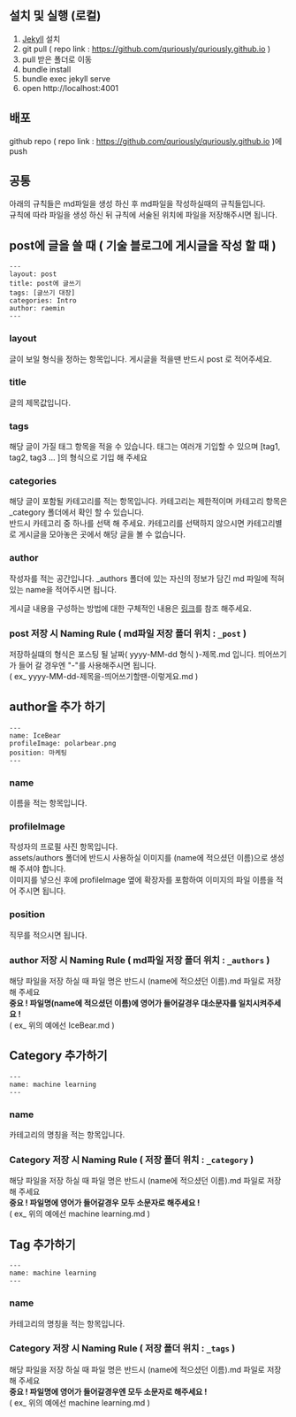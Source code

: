 ## 설치 및 실행 (로컬)

[Jekyll]: https://jekyllrb.com

1. [Jekyll] 설치
2. git pull ( repo link : https://github.com/quriously/quriously.github.io )
3. pull 받은 폴더로 이동 
4. bundle install 
5. bundle exec jekyll serve 
6. open http://localhost:4001

## 배포

github repo ( repo link : https://github.com/quriously/quriously.github.io )에 push  

## 공통  

아래의 규칙들은 md파일을 생성 하신 후 md파일을 작성하실때의 규칙들입니다.  
규칙에 따라 파일을 생성 하신 뒤 규칙에 서술된 위치에 파일을 저장해주시면 됩니다. 

## post에 글을 쓸 때 ( 기술 블로그에 게시글을 작성 할 때 )

```shell
---
layout: post
title: post에 글쓰기
tags: [글쓰기 대장]
categories: Intro
author: raemin
---
```

### layout
글이 보일 형식을 정하는 항목입니다. 게시글을 적을땐 반드시 post 로 적어주세요.  

### title
글의 제목값입니다.  

### tags
해당 글이 가질 태그 항목을 적을 수 있습니다. 태그는 여러개 기입할 수 있으며 [tag1, tag2, tag3 ... ]의 형식으로 기입 해 주세요  

### categories
해당 글이 포함될 카테고리를 적는 항목입니다.
카테고리는 제한적이며 카테고리 항목은 _category 폴더에서 확인 할 수 있습니다.   
반드시 카테고리 중 하나를 선택 해 주세요.
카테고리를 선택하지 않으시면 카테고리별로 게시글을 모아놓은 곳에서 해당 글을 볼 수 없습니다.  

### author
작성자를 적는 공간입니다. _authors 폴더에 있는 자신의 정보가 담긴 md 파일에 적혀있는 name을 적어주시면 됩니다.  

게시글 내용을 구성하는 방법에 대한 구체적인 내용은 [링크](https://raeminkang.github.io/intro/2019/08/22/md-%ED%8C%8C%EC%9D%BC-%EB%AC%B8%EB%B2%95.html)를 참조 해주세요. 

### post 저장 시 Naming Rule ( md파일 저장 폴더 위치 : `_post` )  
저장하실떄의 형식은 포스팅 될 날짜( yyyy-MM-dd 형식 )-제목.md 입니다. 띄어쓰기가 들어 갈 경우엔 "-"를 사용해주시면 됩니다.  
( ex_ yyyy-MM-dd-제목을-띄어쓰기할땐-이렇게요.md )


## author을 추가 하기

```shell
---
name: IceBear
profileImage: polarbear.png
position: 마케팅
---
```

### name
이름을 적는 항목입니다.

### profileImage
작성자의 프로필 사진 항목입니다.  
assets/authors 폴더에 반드시 사용하실 이미지를 (name에 적으셨던 이름)으로 생성 해 주셔야 합니다.  
이미지를 넣으신 후에 profileImage 옆에 확장자를 포함하여 이미지의 파일 이름을 적어 주시면 됩니다.  

### position
직무를 적으시면 됩니다.

### author 저장 시 Naming Rule ( md파일 저장 폴더 위치 : `_authors` )  
해당 파일을 저장 하실 때 파일 명은 반드시 (name에 적으셨던 이름).md 파일로 저장 해 주세요  
**중요 ! 파일명(name에 적으셨던 이름)에 영어가 들어갈경우 대소문자를 일치시켜주세요 !**  
( ex_ 위의 예에선 IceBear.md )  

## Category 추가하기

```shell
---
name: machine learning
---
```

### name
카테고리의 명칭을 적는 항목입니다.

### Category 저장 시 Naming Rule ( 저장 폴더 위치 : `_category` )  
해당 파일을 저장 하실 때 파일 명은 반드시 (name에 적으셨던 이름).md 파일로 저장 해 주세요  
**중요 ! 파일명에 영어가 들어갈경우 모두 소문자로 해주세요 !**  
( ex_ 위의 예에선 machine learning.md )

## Tag 추가하기

```shell
---
name: machine learning
---
```

### name
카테고리의 명칭을 적는 항목입니다.

### Category 저장 시 Naming Rule ( 저장 폴더 위치 : `_tags` )  
해당 파일을 저장 하실 때 파일 명은 반드시 (name에 적으셨던 이름).md 파일로 저장 해 주세요  
**중요 ! 파일명에 영어가 들어갈경우엔 모두 소문자로 해주세요 !**  
( ex_ 위의 예에선 machine learning.md )
